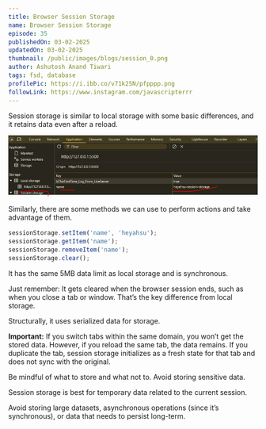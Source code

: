 ```yaml
---
title: Browser Session Storage
name: Browser Session Storage
episode: 35
publishedOn: 03-02-2025
updatedOn: 03-02-2025
thumbnail: /public/images/blogs/session_0.png
author: Ashutosh Anand Tiwari
tags: fsd, database
profilePic: https://i.ibb.co/v71k25N/pfpppp.png
followLink: https://www.instagram.com/javascripterrr
---
```

Session storage is similar to local storage with some basic differences, and it retains data even after a reload.

![image.png](/public/images/blogs/session_1.png)

Similarly, there are some methods we can use to perform actions and take advantage of them.

```jsx
sessionStorage.setItem('name', 'heyahsu');
sessionStorage.getItem('name');
sessionStorage.removeItem('name');
sessionStorage.clear();
```

It has the same 5MB data limit as local storage and is synchronous.

Just remember: It gets cleared when the browser session ends, such as when you close a tab or window. That’s the key difference from local storage.

Structurally, it uses serialized data for storage.

**Important:** If you switch tabs within the same domain, you won’t get the stored data. However, if you reload the same tab, the data remains. If you duplicate the tab, session storage initializes as a fresh state for that tab and does not sync with the original.

Be mindful of what to store and what not to. Avoid storing sensitive data.

Session storage is best for temporary data related to the current session.

Avoid storing large datasets, asynchronous operations (since it’s synchronous), or data that needs to persist long-term.
